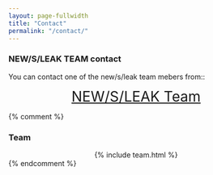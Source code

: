 ```yaml
---
layout: page-fullwidth
title: "Contact"
permalink: "/contact/"
---
```


### NEW/S/LEAK TEAM contact

You can contact one of the new/s/leak team mebers from::

<div style="text-align:center; font-size: 200%;">
<a href="http://www.newsleak.io/?page_id=6">NEW/S/LEAK Team</a>
</div>

{% comment %}
### Team

<div style="text-align: center;">
{% include team.html %}
</div>
{% endcomment %}
